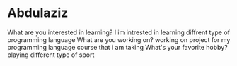 # Abdulaziz
What are you interested in learning? I im intrested in learning diffrent type of programming language 
What are you working on? working on project for my programming language course that i am taking
What's your favorite hobby? playing different type of sport
